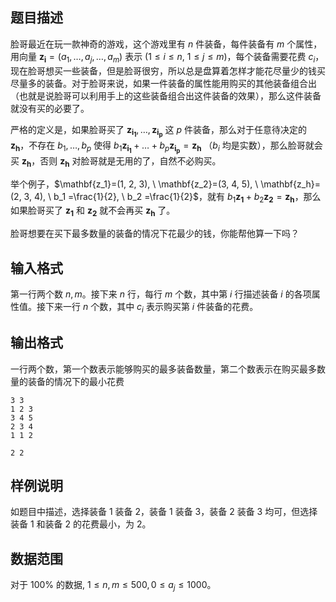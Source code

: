 ## 题目描述

脸哥最近在玩一款神奇的游戏，这个游戏里有 $n$ 件装备，每件装备有 $m$ 个属性，用向量 $\mathbf{z_i}=(a_1, \ldots ,a_j, \ldots , a_m)$ 表示 ($1 \leq i \leq n, \ 1 \leq j \leq m$)，每个装备需要花费 $c_i$，现在脸哥想买一些装备，但是脸哥很穷，所以总是盘算着怎样才能花尽量少的钱买尽量多的装备。对于脸哥来说，如果一件装备的属性能用购买的其他装备组合出（也就是说脸哥可以利用手上的这些装备组合出这件装备的效果），那么这件装备就没有买的必要了。

严格的定义是，如果脸哥买了 $\mathbf{z_{i_1}}, \ldots , \mathbf{z_{i_p}}$ 这 $p$ 件装备，那么对于任意待决定的 $\mathbf{z_h}$，不存在 $b_1, \ldots ,b_p$ 使得 $b_1\mathbf{z_{i_1}} + \ldots + b_p\mathbf{z_{i_p}} = \mathbf{z_h}$  （$b_i$ 均是实数），那么脸哥就会买 $\mathbf{z_h}$，否则 $\mathbf{z_h}$ 对脸哥就是无用的了，自然不必购买。

举个例子，$\mathbf{z_1}=(1, 2, 3), \ \mathbf{z_2}=(3, 4, 5), \ \mathbf{z_h}=(2, 3, 4), \ b_1 =\frac{1}{2}, \ b_2 =\frac{1}{2}$，就有 $b_1\mathbf{z_1} + b_2\mathbf{z_2} = \mathbf{z_h}$，那么如果脸哥买了 $\mathbf{z_1}$ 和 $\mathbf{z_2}$ 就不会再买 $\mathbf{z_h}$ 了。

脸哥想要在买下最多数量的装备的情况下花最少的钱，你能帮他算一下吗？

## 输入格式

第一行两个数 $n,m$。接下来 $n$ 行，每行 $m$ 个数，其中第 $i$ 行描述装备 $i$ 的各项属性值。接下来一行 $n$ 个数，其中 $c_i$ 表示购买第 $i$ 件装备的花费。

## 输出格式

一行两个数，第一个数表示能够购买的最多装备数量，第二个数表示在购买最多数量的装备的情况下的最小花费


```input1
3 3
1 2 3
3 4 5
2 3 4
1 1 2
```

```output1
2 2
```

## 样例说明

如题目中描述，选择装备 $1$ 装备 $2$，装备 $1$ 装备 $3$，装备 $2$ 装备 $3$ 均可，但选择装备 $1$ 和装备 $2$ 的花费最小，为 $2$。

## 数据范围

对于 $100\%$ 的数据, $1\le n,m\le 500,0\le a_j\le 1000$。